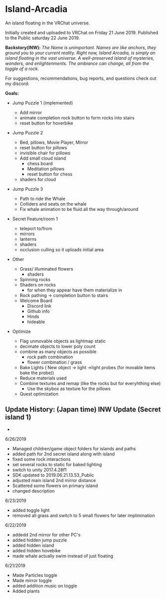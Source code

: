 # Island-Arcadia
An island floating in the VRChat universe.

Initially created and uploaded to VRChat on Friday 21 June 2019. 
Published to the Public saturday 22 June 2019.

<b>Backstory(INW):</b>
<i>The Name is unimportant. Names are like anchors, they ground you to your current reality.  Right now, Island Arcadia, is simply an island floating in the vast universe.  A well-preserved island of mysteries, wonders, and enlightenments.  The ambiance can change, all from the toggle of a rock.  </i>

For suggestions, recommendations, bug reports, and questions check out my discord: 

<b>Goals:</b> 

  - Jump Puzzle 1 (implemented)
    - Add mirror
    - animate completion rock button to form rocks into stairs
    - reset button for hoverbike
    
  - Jump Puzzle 2
    - Bed, pillows, Movie Player, Mirror
    - reset button for pillows
    - invisible chair for pillows
    - Add small cloud island
        - chess board
        - Meditation pillows 
        - reset button for chess 
    - shaders for cloud 
    
  - Jump Puzzle 3
    - Path to ride the Whale
    - Colliders and seats on the whale
    - Fix whale animation to be fluid all the way through/around

  - Secret Feature/room 1
    - teleport to/from
    - mirrors
    - lanterns
    - shaders
    - occlusion culling so it uploads initial area 



    
  - Other
    - Grass/ illuminated flowers
        - shaders 
    - Spinning rocks
    - Shaders on rocks
       - for when they appear have them materialize in
    - Rock pathing -> completion button to stairs
    - Welcome Board
      - Discord link
      - Github info
      - Hinds
      - hideable
      
  - Optimize
    - Flag unmovable objects as lightmap static
    - decimate objects to lower poly count
    - combine as many objects as possible 
      - rock path combination
      - flower combination / grass
    - Bake Lights ( New object -> light ->light probes (for movable items bake the probe))
    - Reduce materials used
    - Combine textures and remap (like the rocks but for everyhthing else)
       - Use the skybox as texture for the pillows
    - Quest optimization

<b> Update History: </b> (Japan time)
INW Update (Secret island 1)
  - 
  - 

6/26/2019 
  - Managed children/game object folders for islands and paths
  - added path for 2nd secret island along with island
  - fixed some rock interactions
  - set several rocks to static for baked lighting
  - switch to unity 2017.4.28f1
  - SDK updated to 2019.06.21.13.53_Public
  - adjusted main island 2nd mirror distance
  - Scattered some flowers on primary island
  - changed description
  
6/23/2019
  - added toggle light
  - removed all grass and switch to 5 small flowers for later implimination

6/22/2019
  - addedd 2nd mirror for other PC's
  - added hidden jump puzzle
  - added hidden island
  - added hidden hovebike
  - made whale actually swim instead of just floating
  
6/21/2019
  - Made Particles toggle
  - Made mirror toggle
  - added addition music on toggle
  - Added plants
